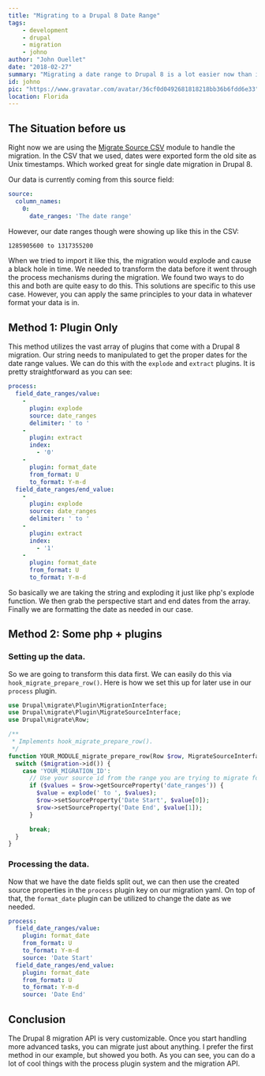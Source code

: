 ```yaml
---
title: "Migrating to a Drupal 8 Date Range"
tags:
    - development
    - drupal
    - migration
    - johno
author: "John Ouellet"
date: "2018-02-27"
summary: "Migrating a date range to Drupal 8 is a lot easier now than it was a year ago.  Below I will show you how to transform the data to get the date ranges to migrate to Drupal 8 properly."
id: johno
pic: "https://www.gravatar.com/avatar/36cf0d0492681818218bb36b6fdd6e33"
location: Florida
---
```


The Situation before us
---------------------

Right now we are using the [Migrate Source CSV](https://www.drupal.org/project/migrate_source_csv) module to handle the migration.  In the CSV that we used, dates were exported form the old site as Unix timestamps.  Which worked great for single date migration in Drupal 8.

Our data is currently coming from this source field:

```yaml
source:
  column_names:
    0:
      date_ranges: 'The date range'
```

However, our date ranges though were showing up like this in the CSV:

```bash
1285905600 to 1317355200
```

When we tried to import it like this, the migration would explode and cause a black hole in time.  We needed to transform the data before it went through the process mechanisms during the migration.  We found two ways to do this and both are quite easy to do this.  This solutions are specific to this use case.  However, you can apply the same principles to your data in whatever format your data is in.


Method 1: Plugin Only
---------------------

This method utilizes the vast array of plugins that come with a Drupal 8 migration.  Our string needs to manipulated to get the proper dates for the date range values.  We can do this with the ```explode``` and ```extract``` plugins.  It is pretty straightforward as you can see:

```yaml
process:
  field_date_ranges/value:
    -
      plugin: explode
      source: date_ranges
      delimiter: ' to '
    -
      plugin: extract
      index:
        - '0'
    -
      plugin: format_date
      from_format: U
      to_format: Y-m-d
  field_date_ranges/end_value:
    -
      plugin: explode
      source: date_ranges
      delimiter: ' to '
    -
      plugin: extract
      index:
        - '1'
    -
      plugin: format_date
      from_format: U
      to_format: Y-m-d
```

So basically we are taking the string and exploding it just like php's explode function.  We then grab the perspective start and end dates from the array.  Finally we are formatting the date as needed in our case.

Method 2: Some php + plugins
----------------------------

### Setting up the data.

So we are going to transform this data first.  We can easily do this via ```hook_migrate_prepare_row()```.  Here is how we set this up for later use in our ```process``` plugin.

```php
use Drupal\migrate\Plugin\MigrationInterface;
use Drupal\migrate\Plugin\MigrateSourceInterface;
use Drupal\migrate\Row;

/**
 * Implements hook_migrate_prepare_row().
 */
function YOUR_MODULE_migrate_prepare_row(Row $row, MigrateSourceInterface $source, MigrationInterface $migration) {
  switch ($migration->id()) {
    case 'YOUR_MIGRATION_ID':
      // Use your source id from the range you are trying to migrate form the yml.
      if ($values = $row->getSourceProperty('date_ranges')) {
        $value = explode(' to ', $values);
        $row->setSourceProperty('Date Start', $value[0]);
        $row->setSourceProperty('Date End', $value[1]);
      }

      break;
  }
}
```

### Processing the data.

Now that we have the date fields split out, we can then use the created source properties in the ```process``` plugin key on our migration yaml.  On top of that, the ```format_date``` plugin can be utilized to change the date as we needed.

```yaml
process:
  field_date_ranges/value:
    plugin: format_date
    from_format: U
    to_format: Y-m-d
    source: 'Date Start'
  field_date_ranges/end_value:
    plugin: format_date
    from_format: U
    to_format: Y-m-d
    source: 'Date End'
```

Conclusion
----------

The Drupal 8 migration API is very customizable.  Once you start handling more advanced tasks, you can migrate just about anything.  I prefer the first method in our example, but showed you both.  As you can see, you can do a lot of cool things with the process plugin system and the migration API.
